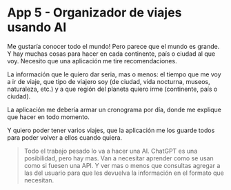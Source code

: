 # App 5 - Organizador de viajes usando AI

Me gustaría conocer todo el mundo! Pero parece que el mundo es grande. Y hay muchas cosas para hacer en cada continente, país o ciudad al que voy. Necesito que una aplicación me tire recomendaciones.

La información que le quiero dar seria, mas o menos: el tiempo que me voy a ir de viaje, que tipo de viajero soy (de ciudad, vida nocturna, museos, naturaleza, etc.) y a que región del planeta quiero irme (continente, país o ciudad).

La aplicación me debería armar un cronograma por día, donde me explique que hacer en todo momento.

Y quiero poder tener varios viajes, que la aplicación me los guarde todos para poder volver a ellos cuando quiera.

> Todo el trabajo pesado lo va a hacer una AI. ChatGPT es una posibilidad, pero hay mas. Van a necesitar aprender como se usan como si fuesen una API. Y ver mas o menos que consultas agregar a las del usuario para que les devuelva la información en el formato que necesitan.
